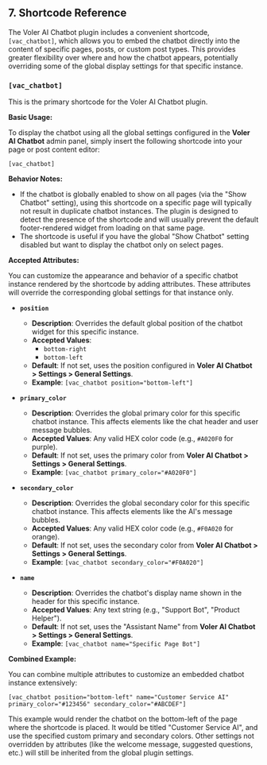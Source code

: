 ## 7. Shortcode Reference

The Voler AI Chatbot plugin includes a convenient shortcode, `[vac_chatbot]`, which allows you to embed the chatbot directly into the content of specific pages, posts, or custom post types. This provides greater flexibility over where and how the chatbot appears, potentially overriding some of the global display settings for that specific instance.

### `[vac_chatbot]`

This is the primary shortcode for the Voler AI Chatbot plugin.

**Basic Usage:**

To display the chatbot using all the global settings configured in the **Voler AI Chatbot** admin panel, simply insert the following shortcode into your page or post content editor:

```
[vac_chatbot]
```

**Behavior Notes:**

*   If the chatbot is globally enabled to show on all pages (via the "Show Chatbot" setting), using this shortcode on a specific page will typically not result in duplicate chatbot instances. The plugin is designed to detect the presence of the shortcode and will usually prevent the default footer-rendered widget from loading on that same page.
*   The shortcode is useful if you have the global "Show Chatbot" setting disabled but want to display the chatbot only on select pages.

**Accepted Attributes:**

You can customize the appearance and behavior of a specific chatbot instance rendered by the shortcode by adding attributes. These attributes will override the corresponding global settings for that instance only.

*   **`position`**
    *   **Description**: Overrides the default global position of the chatbot widget for this specific instance.
    *   **Accepted Values**:
        *   `bottom-right`
        *   `bottom-left`
    *   **Default**: If not set, uses the position configured in **Voler AI Chatbot > Settings > General Settings**.
    *   **Example**: `[vac_chatbot position="bottom-left"]`

*   **`primary_color`**
    *   **Description**: Overrides the global primary color for this specific chatbot instance. This affects elements like the chat header and user message bubbles.
    *   **Accepted Values**: Any valid HEX color code (e.g., `#A020F0` for purple).
    *   **Default**: If not set, uses the primary color from **Voler AI Chatbot > Settings > General Settings**.
    *   **Example**: `[vac_chatbot primary_color="#A020F0"]`

*   **`secondary_color`**
    *   **Description**: Overrides the global secondary color for this specific chatbot instance. This affects elements like the AI's message bubbles.
    *   **Accepted Values**: Any valid HEX color code (e.g., `#F0A020` for orange).
    *   **Default**: If not set, uses the secondary color from **Voler AI Chatbot > Settings > General Settings**.
    *   **Example**: `[vac_chatbot secondary_color="#F0A020"]`

*   **`name`**
    *   **Description**: Overrides the chatbot's display name shown in the header for this specific instance.
    *   **Accepted Values**: Any text string (e.g., "Support Bot", "Product Helper").
    *   **Default**: If not set, uses the "Assistant Name" from **Voler AI Chatbot > Settings > General Settings**.
    *   **Example**: `[vac_chatbot name="Specific Page Bot"]`

**Combined Example:**

You can combine multiple attributes to customize an embedded chatbot instance extensively:

```
[vac_chatbot position="bottom-left" name="Customer Service AI" primary_color="#123456" secondary_color="#ABCDEF"]
```

This example would render the chatbot on the bottom-left of the page where the shortcode is placed. It would be titled "Customer Service AI", and use the specified custom primary and secondary colors. Other settings not overridden by attributes (like the welcome message, suggested questions, etc.) will still be inherited from the global plugin settings.
